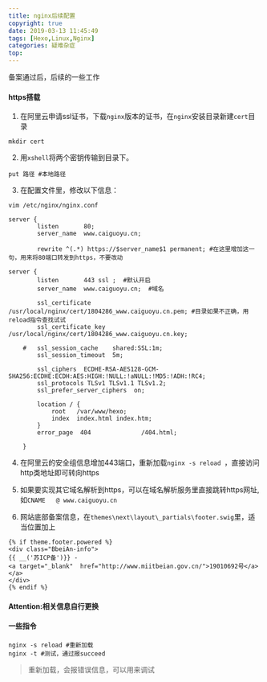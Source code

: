 ```yaml
---
title: nginx后续配置
copyright: true
date: 2019-03-13 11:45:49
tags: [Hexo,Linux,Nginx]
categories: 疑难杂症
top:
---
```

备案通过后，后续的一些工作
<!--more-->

#### https搭载

1. 在阿里云申请ssl证书，下载`nginx`版本的证书，在`nginx`安装目录新建`cert`目录

```shell
mkdir cert
```

2. 用`xshell`将两个密钥传输到目录下。

```shell
put 路径 #本地路径
```

3. 在配置文件里，修改以下信息：

```shell
vim /etc/nginx/nginx.conf
```

```shell
server {
        listen       80;
        server_name  www.caiguoyu.cn;

        rewrite ^(.*) https://$server_name$1 permanent; #在这里增加这一句，用来将80端口转发到https，不要改动
```


```shell
server {
        listen       443 ssl ;  #默认开启
        server_name  www.caiguoyu.cn;  #域名

        ssl_certificate     /usr/local/nginx/cert/1804286_www.caiguoyu.cn.pem; #目录如果不正确，用reload指令查找试试
        ssl_certificate_key /usr/local/nginx/cert/1804286_www.caiguoyu.cn.key;

    #   ssl_session_cache    shared:SSL:1m;
        ssl_session_timeout  5m;

        ssl_ciphers  ECDHE-RSA-AES128-GCM-SHA256:ECDHE:ECDH:AES:HIGH:!NULL:!aNULL:!MD5:!ADH:!RC4;
        ssl_protocols TLSv1 TLSv1.1 TLSv1.2;
        ssl_prefer_server_ciphers  on;

        location / {
            root   /var/www/hexo;
            index  index.html index.htm;
        }
        error_page  404              /404.html;

    }
```

4. 在阿里云的安全组信息增加443端口，重新加载`nginx -s reload `，直接访问http类地址即可转向https

5. 如果要实现其它域名解析到https，可以在域名解析服务里直接跳转https网址,如`CNAME	 @ www.caiguoyu.cn`

6. 网站底部备案信息，在`themes\next\layout\_partials\footer.swig`里，适当位置加上

```
{% if theme.footer.powered %}
<div class="BbeiAn-info">
{{ __('苏ICP备')}} -
<a target="_blank"  href="http://www.miitbeian.gov.cn/">19010692号</a>
</a>
</div>
{% endif %}

```

#### Attention:相关信息自行更换
#### 一些指令

```shell
nginx -s reload #重新加载
nginx -t #测试，通过报succeed
```

>重新加载，会报错误信息，可以用来调试